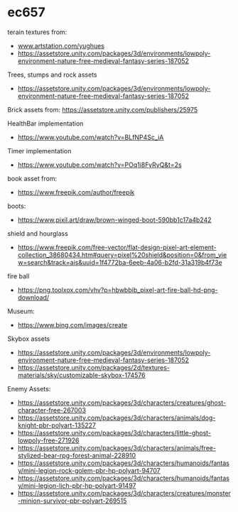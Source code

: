 # ec657
terain textures from:
- www.artstation.com/yughues
- https://assetstore.unity.com/packages/3d/environments/lowpoly-environment-nature-free-medieval-fantasy-series-187052

Trees, stumps and rock assets
- https://assetstore.unity.com/packages/3d/environments/lowpoly-environment-nature-free-medieval-fantasy-series-187052

Brick assets from:
https://assetstore.unity.com/publishers/25975

HealthBar implementation
- https://www.youtube.com/watch?v=BLfNP4Sc_iA

Timer implementation
- https://www.youtube.com/watch?v=POq1i8FyRyQ&t=2s

book asset from:
- https://www.freepik.com/author/freepik

boots:
- https://www.pixil.art/draw/brown-winged-boot-590bb1c17a4b242

shield and hourglass
- https://www.freepik.com/free-vector/flat-design-pixel-art-element-collection_38680434.htm#query=pixel%20shield&position=0&from_view=search&track=ais&uuid=1f4772ba-6eeb-4a06-b2fd-31a319b4f73e

fire ball
- https://png.toolxox.com/vhv?p=hbwbbib_pixel-art-fire-ball-hd-png-download/

Museum:
 - https://www.bing.com/images/create

Skybox assets
- https://assetstore.unity.com/packages/3d/environments/lowpoly-environment-nature-free-medieval-fantasy-series-187052
- https://assetstore.unity.com/packages/2d/textures-materials/sky/customizable-skybox-174576

Enemy Assets:
- https://assetstore.unity.com/packages/3d/characters/creatures/ghost-character-free-267003
- https://assetstore.unity.com/packages/3d/characters/animals/dog-knight-pbr-polyart-135227
- https://assetstore.unity.com/packages/3d/characters/little-ghost-lowpoly-free-271926
- https://assetstore.unity.com/packages/3d/characters/animals/free-stylized-bear-rpg-forest-animal-228910
- https://assetstore.unity.com/packages/3d/characters/humanoids/fantasy/mini-legion-rock-golem-pbr-hp-polyart-94707
- https://assetstore.unity.com/packages/3d/characters/humanoids/fantasy/mini-legion-lich-pbr-hp-polyart-91497
- https://assetstore.unity.com/packages/3d/characters/creatures/monster-minion-survivor-pbr-polyart-269515



